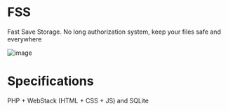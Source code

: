 # FSS
Fast Save Storage. No long authorization system, keep your files safe and everywhere

![image](https://github.com/tsmc0/FSS/assets/47686478/4af5b62c-37fc-419e-8003-a5dc53103906)

# Specifications
PHP + WebStack (HTML + CSS + JS) and SQLite
